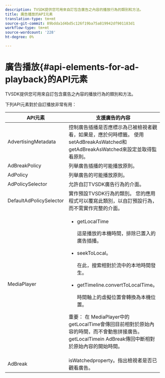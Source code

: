 ```yaml
---
description: TVSDK提供您可用來自訂包含廣告之內容的播放行為的類別和方法。
title: 廣告播放的API元素
translation-type: tm+mt
source-git-commit: 89bdda1d4bd5c126f19ba75a819942df901183d1
workflow-type: tm+mt
source-wordcount: '228'
ht-degree: 0%

---
```



# 廣告播放{#api-elements-for-ad-playback}的API元素

TVSDK提供您可用來自訂包含廣告之內容的播放行為的類別和方法。

下列API元素對於自訂播放非常有用：

<table id="table_B07E373B9D2B425AB36466B1D42411AD"> 
 <thead> 
  <tr> 
   <th colname="col1" class="entry"> <b>API元素  </b></th> 
   <th colname="col2" class="entry"> <b>支援廣告的內容</b></th> 
  </tr> 
 </thead>
 <tbody> 
  <tr> 
   <td colname="col1"><span class="apiname"> AdvertisingMetadata  </span> </td> 
   <td colname="col2">控制廣告插播是否應標示為已被檢視者觀看，如果是，應於何時標籤。 使用<span class="codeph"> setAdBreakAsWatched</span>和<span class="codeph"> getAdBreakAsWatched</span>來設定並取得監看原則。 </td> 
  </tr> 
  <tr> 
   <td colname="col1"><span class="apiname"> AdBreakPolicy</span> </td> 
   <td colname="col2"> 列舉廣告插播的可能播放原則。 </td> 
  </tr> 
  <tr> 
   <td colname="col1"><span class="apiname"> AdPolicy</span> </td> 
   <td colname="col2"> 列舉廣告的可能播放原則。 </td> 
  </tr> 
  <tr> 
   <td colname="col1"><span class="apiname"> AdPolicySelector  </span> </td> 
   <td colname="col2"> 允許自訂TVSDK廣告行為的介面。 </td> 
  </tr> 
  <tr> 
   <td colname="col1"><span class="apiname"> DefaultAdPolicySelector  </span> </td> 
   <td colname="col2"> 實作預設TVSDK行為的類別。 您的應用程式可以覆寫此類別，以自訂預設行為，而不需實作完整的介面。 </td> 
  </tr> 
  <tr> 
   <td colname="col1"> <span class="apiname"> MediaPlayer</span> </td> 
   <td colname="col2"> 
    <ul id="ul_37700A741403448A8760FDDA68B099AA"> 
     <li id="li_B465170D449E49489C5924572BEEB4A5"><span class="codeph"> getLocalTime</span> <p>這是播放的本機時間，排除已置入的廣告插播。 </p> </li> 
     <li id="li_D9D68CF428904BB2B84E1BCE828A90DC"><span class="codeph"> seekToLocal</span>。 <p>在此，搜索相對於流中的本地時間發生。 </p> </li> 
     <li id="li_9DBCA75537DC4824AA66B53A3FA28812"><span class="codeph"> getTimeline.convertToLocalTime</span>。 <p>時間軸上的虛擬位置會轉換為本機位置。 </p> </li> 
    </ul> <p>重要： <span class="codeph">在<span class="codeph"> MediaPlayer</span>中的getLocalTime</span>會傳回目前相對於原始內容的時間，而不會動態拼接廣告。 <span class="codeph"> </span> getLocalTimein  <span class="codeph"> </span> AdBreak傳回中斷相對於原始內容的開始時間。 </p> </td> 
  </tr> 
  <tr> 
   <td colname="col1"><span class="apiname"> AdBreak</span> </td> 
   <td colname="col2"><span class="codeph"> </span> isWatchedproperty。指出檢視者是否已觀看廣告。 </td> 
  </tr> 
 </tbody> 
</table>